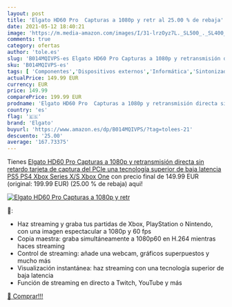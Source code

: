 ```yaml
---
layout: post
title: 'Elgato HD60 Pro  Capturas a 1080p y retr al 25.00 % de rebaja'
date: 2021-05-12 18:40:21
image: 'https://m.media-amazon.com/images/I/31-lrzOyz7L._SL500_._SL400_.jpg'
comments: true
category: ofertas
author: 'tole.es'
slug: 'B014MQIVPS-es Elgato HD60 Pro Capturas a 1080p y retransmisión directa...'
sku: 'B014MQIVPS-es'
tags: [ 'Componentes','Dispositivos externos','Informática','Sintonizadores de televisión externos','elgato','ps4','ps5','xbox', ]
actualPrice: 149.99 EUR
currency: EUR
price: 149.99
comparePrice: 199.99 EUR
prodname: 'Elgato HD60 Pro  Capturas a 1080p y retransmisión directa sin retardo  tarjeta de captura del PCIe  una tecnología superior de baja latencia  PS5  PS4  Xbox Series X/S  Xbox One'
country: 'es'
flag: '🇪🇸'
brand: 'Elgato'
buyurl: 'https://www.amazon.es/dp/B014MQIVPS/?tag=tolees-21'
descuento: '25.00'
average: '167.73375'
---
```


Tienes [Elgato HD60 Pro  Capturas a 1080p y retransmisión directa sin retardo  tarjeta de captura del PCIe  una tecnología superior de baja latencia  PS5  PS4  Xbox Series X/S  Xbox One](https://www.amazon.es/dp/B014MQIVPS/?tag=tolees-21) con precio final de  149.99 EUR (original: 199.99 EUR) (25.00 %  de rebaja) aqui!

[![Elgato HD60 Pro  Capturas a 1080p y retr](https://m.media-amazon.com/images/I/31-lrzOyz7L._SL500_._SL400_.jpg)](https://www.amazon.es/dp/B014MQIVPS/?tag=tolees-21)

🔎:

- Haz streaming y graba tus partidas de Xbox, PlayStation o Nintendo, con una imagen espectacular a 1080p y 60 fps
- Copia maestra: graba simultáneamente a 1080p60 en H.264 mientras haces streaming
- Control de streaming: añade una webcam, gráficos superpuestos y mucho más
- Visualización instantánea: haz streaming con una tecnología superior de baja latencia
- Función de streaming en directo a Twitch, YouTube y más

[🛒 Comprar!!!](https://www.amazon.es/dp/B014MQIVPS/?tag=tolees-21)
